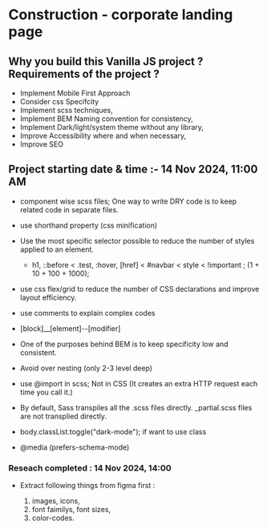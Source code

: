 # Construction - corporate landing page

## Why you build this Vanilla JS project ? Requirements of the project ?

- Implement Mobile First Approach
- Consider css Specifcity
- Implement scss techniques,
- Implement BEM Naming convention for consistency,
- Implement Dark/light/system theme without any library,
- Improve Accessibility where and when necessary,
- Improve SEO

## Project starting date & time :- 14 Nov 2024, 11:00 AM

- component wise scss files; One way to write DRY code is to keep related code in separate files.
- use shorthand property (css minification)
- Use the most specific selector possible to reduce the number of styles applied to an element.
  - h1, ::before < .test, :hover, [href] < #navbar < style < !important ; (1 + 10 + 100 + 1000);
- use css flex/grid to reduce the number of CSS declarations and improve layout efficiency.
- use comments to explain complex codes

- [block]\_\_[element]--[modifier]
- One of the purposes behind BEM is to keep specificity low and consistent.

- Avoid over nesting (only 2-3 level deep)
- use @import in scss; Not in CSS (It creates an extra HTTP request each time you call it.)
- By default, Sass transpiles all the .scss files directly. \_partial.scss files are not transplied directly.

- body.classList.toggle("dark-mode"); if want to use class
- @media (prefers-schema-mode)

### Reseach completed : 14 Nov 2024, 14:00

- Extract following things from figma first :

  1. images, icons,
  2. font faimilys, font sizes,
  3. color-codes.
